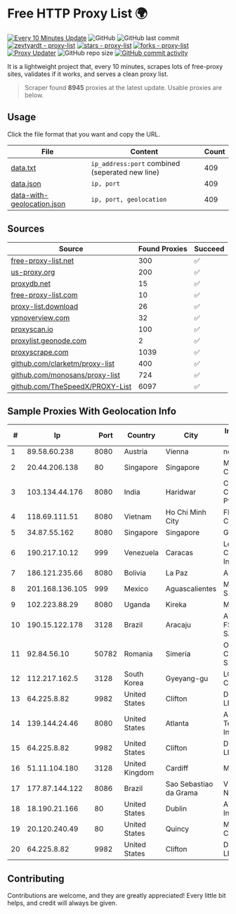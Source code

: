 
# Free HTTP Proxy List 🌍

[![Every 10 Minutes Update](https://github.com/mertguvencli/http-proxy-list/actions/workflows/main.yml/badge.svg?branch=main)](https://github.com/mertguvencli/http-proxy-list/actions/workflows/main.yml)
![GitHub](https://img.shields.io/github/license/mertguvencli/http-proxy-list)
![GitHub last commit](https://img.shields.io/github/last-commit/mertguvencli/http-proxy-list)
[![zevtyardt - proxy-list](https://img.shields.io/static/v1?label=zevtyardt&message=proxy-list&color=blue&logo=github)](https://github.com/zevtyardt/proxy-list "Go to GitHub repo")
[![stars - proxy-list](https://img.shields.io/github/stars/zevtyardt/proxy-list?style=social)](https://github.com/zevtyardt/proxy-list)
[![forks - proxy-list](https://img.shields.io/github/forks/zevtyardt/proxy-list?style=social)](https://github.com/zevtyardt/proxy-list)
[![Proxy Updater](https://github.com/zevtyardt/proxy-list/workflows/Proxy%20Updater/badge.svg)](https://github.com/zevtyardt/proxy-list/actions?query=workflow:"Proxy+Updater")
![GitHub repo size](https://img.shields.io/github/repo-size/zevtyardt/proxy-list)
[![GitHub commit activity](https://img.shields.io/github/commit-activity/m/zevtyardt/proxy-list?logo=commits)](https://github.com/zevtyardt/proxy-list/commits/main)

It is a lightweight project that, every 10 minutes, scrapes lots of free-proxy sites, validates if it works, and serves a clean proxy list.

> Scraper found **8945** proxies at the latest update. Usable proxies are below.

## Usage

Click the file format that you want and copy the URL.

|File|Content|Count|
|----|-------|-----|
|[data.txt](https://raw.githubusercontent.com/mertguvencli/http-proxy-list/main/proxy-list/data.txt)|`ip_address:port` combined (seperated new line)|409|
|[data.json](https://raw.githubusercontent.com/mertguvencli/http-proxy-list/main/proxy-list/data.json)|`ip, port`|409|
|[data-with-geolocation.json](https://raw.githubusercontent.com/mertguvencli/http-proxy-list/main/proxy-list/data-with-geolocation.json)|`ip, port, geolocation`|409|

## Sources

|Source|Found Proxies|Succeed|
|------|-------------|-------|
|[free-proxy-list.net](https://free-proxy-list.net)|300|✅|
|[us-proxy.org](https://www.us-proxy.org)|200|✅|
|[proxydb.net](http://proxydb.net)|15|✅|
|[free-proxy-list.com](https://free-proxy-list.com/?page=&port=&type%5B%5D=http&type%5B%5D=https&up_time=0&search=Search)|10|✅|
|[proxy-list.download](https://www.proxy-list.download/HTTP)|26|✅|
|[vpnoverview.com](https://vpnoverview.com/privacy/anonymous-browsing/free-proxy-servers)|32|✅|
|[proxyscan.io](https://www.proxyscan.io)|100|✅|
|[proxylist.geonode.com](https://proxylist.geonode.com/api/proxy-list?limit=300&page=1&sort_by=lastChecked&sort_type=desc&protocols=http,https)|2|✅|
|[proxyscrape.com](https://api.proxyscrape.com/v2/?request=displayproxies&protocol=http&timeout=10000&country=all&ssl=all&anonymity=all)|1039|✅|
|[github.com/clarketm/proxy-list](https://raw.githubusercontent.com/clarketm/proxy-list/master/proxy-list-raw.txt)|400|✅|
|[github.com/monosans/proxy-list](https://raw.githubusercontent.com/monosans/proxy-list/main/proxies/http.txt)|724|✅|
|[github.com/TheSpeedX/PROXY-List](https://raw.githubusercontent.com/TheSpeedX/PROXY-List/master/http.txt)|6097|✅|


## Sample Proxies With Geolocation Info

|#|Ip|Port|Country|City|Internet Service Provider|
|-|--|----|-------|----|-------------------------|
|1|89.58.60.238|8080|Austria|Vienna|netcup GmbH|
|2|20.44.206.138|80|Singapore|Singapore|Microsoft Corporation|
|3|103.134.44.176|8080|India|Haridwar|Countrylink Communiction Pvt Ltd|
|4|118.69.111.51|8080|Vietnam|Ho Chi Minh City|FPT Telecom Company|
|5|34.87.55.162|8080|Singapore|Singapore|Google LLC|
|6|190.217.10.12|999|Venezuela|Caracas|Level 3 Communications, Inc.|
|7|186.121.235.66|8080|Bolivia|La Paz|AXS Bolivia S. A.|
|8|201.168.136.105|999|Mexico|Aguascalientes|Marcatel Com, S.A. de C.V.|
|9|102.223.88.29|8080|Uganda|Kireka|Mobile Data|
|10|190.15.122.178|3128|Brazil|Aracaju|Aloo Telecom - FSF Tecnologia SA|
|11|92.84.56.10|50782|Romania|Simeria|Orange Romania Communication S.A|
|12|112.217.162.5|3128|South Korea|Gyeyang-gu|LG DACOM Corporation|
|13|64.225.8.82|9982|United States|Clifton|DigitalOcean, LLC|
|14|139.144.24.46|8080|United States|Atlanta|Akamai Technologies, Inc.|
|15|64.225.8.82|9982|United States|Clifton|DigitalOcean, LLC|
|16|51.11.104.180|3128|United Kingdom|Cardiff|Microsoft|
|17|177.87.144.122|8086|Brazil|Sao Sebastiao da Grama|Videomar Rede Nordeste S/A|
|18|18.190.21.166|80|United States|Dublin|Amazon.com, Inc.|
|19|20.120.240.49|80|United States|Quincy|Microsoft Corporation|
|20|64.225.8.82|9982|United States|Clifton|DigitalOcean, LLC|



## Contributing

Contributions are welcome, and they are greatly appreciated! Every
little bit helps, and credit will always be given.

